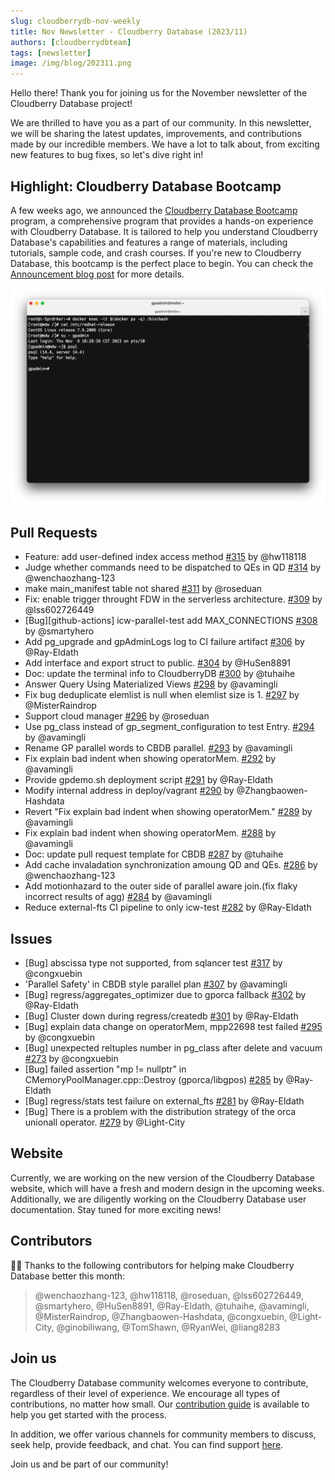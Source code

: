 ```yaml
---
slug: cloudberrydb-nov-weekly
title: Nov Newsletter - Cloudberry Database (2023/11)
authors: [cloudberrydbteam]
tags: [newsletter]
image: /img/blog/202311.png
---
```


Hello there! Thank you for joining us for the November newsletter of the Cloudberry Database project!

We are thrilled to have you as a part of our community. In this newsletter, we will be sharing the latest updates, improvements, and contributions made by our incredible members. We have a lot to talk about, from exciting new features to bug fixes, so let's dive right in!

<!-- truncate -->

## Highlight: Cloudberry Database Bootcamp

A few weeks ago, we announced the [Cloudberry Database Bootcamp](https://github.com/cloudberrydb/bootcamp) program, a comprehensive program that provides a hands-on experience with Cloudberry Database. It is tailored to help you understand Cloudberry Database's capabilities and features a range of materials, including tutorials, sample code, and crash courses. If you're new to Cloudberry Database, this bootcamp is the perfect place to begin. You can check the [Announcement blog post](/blog/introducing-cloudberrydb-bootcamp) for more details.

![CloudberryDB Sandbox](../static/img/cbdb-sandbox.png)

## Pull Requests

-   Feature: add user-defined index access method [#315](https://github.com/cloudberrydb/cloudberrydb/pull/315)  by @hw118118
-   Judge whether commands need to be dispatched to QEs in QD [#314](https://github.com/cloudberrydb/cloudberrydb/pull/314)  by @wenchaozhang-123
-   make main_manifest table not shared [#311](https://github.com/cloudberrydb/cloudberrydb/pull/311)  by @roseduan
-   Fix: enable trigger throught FDW in the serverless architecture. [#309](https://github.com/cloudberrydb/cloudberrydb/pull/309)  by @lss602726449
-   [Bug][github-actions] icw-parallel-test add MAX_CONNECTIONS [#308](https://github.com/cloudberrydb/cloudberrydb/pull/308)  by @smartyhero
-   Add pg_upgrade and gpAdminLogs log to CI failure artifact [#306](https://github.com/cloudberrydb/cloudberrydb/pull/306)  by @Ray-Eldath
-   Add interface and export struct to public. [#304](https://github.com/cloudberrydb/cloudberrydb/pull/304)  by @HuSen8891
-   Doc: update the terminal info to CloudberryDB [#300](https://github.com/cloudberrydb/cloudberrydb/pull/300)  by @tuhaihe
-   Answer Query Using Materialized Views [#298](https://github.com/cloudberrydb/cloudberrydb/pull/298)  by @avamingli
-   Fix bug deduplicate elemlist is null when elemlist size is 1. [#297](https://github.com/cloudberrydb/cloudberrydb/pull/297)  by @MisterRaindrop
-   Support cloud manager [#296](https://github.com/cloudberrydb/cloudberrydb/pull/296)  by @roseduan
-   Use pg_class instead of gp_segment_configuration to test Entry. [#294](https://github.com/cloudberrydb/cloudberrydb/pull/294)  by @avamingli
-   Rename GP parallel words to CBDB parallel. [#293](https://github.com/cloudberrydb/cloudberrydb/pull/293)  by @avamingli
-   Fix explain bad indent when showing operatorMem. [#292](https://github.com/cloudberrydb/cloudberrydb/pull/292)  by @avamingli
-   Provide gpdemo.sh deployment script [#291](https://github.com/cloudberrydb/cloudberrydb/pull/291)  by @Ray-Eldath
-   Modify internal address in deploy/vagrant [#290](https://github.com/cloudberrydb/cloudberrydb/pull/290)  by @Zhangbaowen-Hashdata
-   Revert "Fix explain bad indent when showing operatorMem." [#289](https://github.com/cloudberrydb/cloudberrydb/pull/289)  by @avamingli
-   Fix explain bad indent when showing operatorMem. [#288](https://github.com/cloudberrydb/cloudberrydb/pull/288)  by @avamingli
-   Doc: update pull request template for CBDB [#287](https://github.com/cloudberrydb/cloudberrydb/pull/287)  by @tuhaihe
-   Add cache invaladation synchronization amoung QD and QEs. [#286](https://github.com/cloudberrydb/cloudberrydb/pull/286)  by @wenchaozhang-123
-   Add motionhazard to the outer side of parallel aware join.(fix flaky incorrect results of agg) [#284](https://github.com/cloudberrydb/cloudberrydb/pull/284)  by @avamingli
-   Reduce external-fts CI pipeline to only icw-test [#282](https://github.com/cloudberrydb/cloudberrydb/pull/282)  by @Ray-Eldath

## Issues

-   [Bug] abscissa type not supported, from sqlancer test [#317](https://github.com/cloudberrydb/cloudberrydb/issues/317)  by @congxuebin
-   'Parallel Safety' in CBDB style parallel plan [#307](https://github.com/cloudberrydb/cloudberrydb/issues/307)  by @avamingli
-   [Bug] regress/aggregates_optimizer due to gporca fallback [#302](https://github.com/cloudberrydb/cloudberrydb/issues/302)  by @Ray-Eldath
-   [Bug] Cluster down during regress/createdb [#301](https://github.com/cloudberrydb/cloudberrydb/issues/301)  by @Ray-Eldath
-   [Bug] explain data change on operatorMem, mpp22698 test failed [#295](https://github.com/cloudberrydb/cloudberrydb/issues/295)  by @congxuebin
-   [Bug] unexpected reltuples number in pg_class after delete and vacuum  [#273](https://github.com/cloudberrydb/cloudberrydb/issues/273)  by @congxuebin
-   [Bug] failed assertion "mp != nullptr" in CMemoryPoolManager.cpp::Destroy (gporca/libgpos) [#285](https://github.com/cloudberrydb/cloudberrydb/issues/285)  by @Ray-Eldath
-   [Bug] regress/stats test failure on external_fts [#281](https://github.com/cloudberrydb/cloudberrydb/issues/281)  by @Ray-Eldath
-   [Bug] There is a problem with the distribution strategy of the orca unionall operator. [#279](https://github.com/cloudberrydb/cloudberrydb/issues/279)  by @Light-City

## Website

Currently, we are working on the new version of the Cloudberry Database website, which will have a fresh and modern design in the upcoming weeks. Additionally, we are diligently working on the Cloudberry Database user documentation. Stay tuned for more exciting news! 

## Contributors

🎈️🎊️ Thanks to the following contributors for helping make Cloudberry Database better this month:

> @wenchaozhang-123, @hw118118, @roseduan, @lss602726449, @smartyhero, @HuSen8891, @Ray-Eldath, @tuhaihe, @avamingli, @MisterRaindrop, @Zhangbaowen-Hashdata, @congxuebin, @Light-City, @ginobiliwang, @TomShawn, @RyanWei, @liang8283

## Join us

The Cloudberry Database community welcomes everyone to contribute, regardless of their level of experience. We encourage all types of contributions, no matter how small. Our [contribution guide](https://cloudberrydb.org/contribute/how-to-contribute) is available to help you get started with the process.

In addition, we offer various channels for community members to discuss, seek help, provide feedback, and chat. You can find support [here](https://cloudberrydb.org/support).

Join us and be part of our community!
